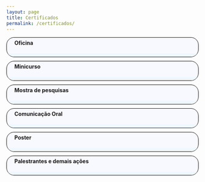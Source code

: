 ```yaml
---
layout: page
title: Certificados
permalink: /certificados/
---
```



<style>
            .expansivel {
            height: 50px; /* Defina a altura inicial da div */
        overflow: hidden; /* Esconda o conteúdo extra */
        border: 1px solid black;
        transition: height 0.3s; /* Adicione uma transição suave de altura */
        background-color: #F8F8FF;
        border-radius: 20px;
        margin-top:10px;
        margin-bottom:10px;
        
}

.expansivel:hover {
           background-color: #DCDCDC;
        
}



.conteudo-expansivel {
  display: flex; /* Inicialmente, o conteúdo está oculto */
  flex-direction:column;
  background-color:#F0F8FF;
  
}
.detalhes{
    border-bottom: 1px solid black;
    padding: 20px;
    
}
.titulo-conteudo{
    margin-left:20px;
    margin-top:5px;
}
        </style>


        
<!--OFICINAS -->
<div class="expansivel" id="div-terca-1" onclick="expandirDiv('div-terca-1')">
        <h4 class="titulo-conteudo">Oficina</h4>
        <div class="conteudo-expansivel">
            <div class="detalhes">
          <h4>ANSIEDADE NA CONSTRUÇÃO DA RESILIÊNCIA EMOCIONAL</h4>
            <p><a href="https://drive.google.com/drive/folders/1fSipaMRkd4tQ7TkT_etMrnq6aLpv5LhN?usp=sharing" target="_blank">Link dos certificados</a></p>
            <h4>O USO DA PLATAFORMA SÊNECA COMO FERRAMENTA EDUCACIONAL ON-LINE</h4>
            <p><a href="https://drive.google.com/drive/folders/1QlRuJZuz2V3TFfGcGF8NYlAdmtK7dKJd?usp=sharing" target="_blank">Link dos certificados</a></p>
            <h4>ARTESANATO SUSTENTÁVEL PARA MULHERES DE BAIXA RENDA</h4>
            <p><a href="https://drive.google.com/drive/folders/1XCClKZa6rI66cb2FkNhVKmOCL_4ClEYU?usp=sharing" target="_blank">Link dos certificados</a></p>
            <h4>LETTERRING TRANSFORMANDO PALAVRAS</h4>
            <p><a href="https://drive.google.com/drive/folders/1gysTI1sx4yz2msK_bCXAUDcU8PhDRiL7?usp=sharing" target="_blank">Link dos certificados</a></p>
        </div>
        
                                                   
</div>
      </div>

      

<!--MICURSOS -->
   
<div class="expansivel" id="div-terca-2" onclick="expandirDiv('div-terca-2')">
        <h4 class="titulo-conteudo">Minicurso</h4>
        <div class="conteudo-expansivel">
            
<div class="detalhes">
                <h4 >AS TECNOLOGIAS NECESSARIAS PARA O MERCADO DE TRABALHO</h4>
                  <p><a href="https://drive.google.com/drive/folders/1xcD24YuLVhZOlpCpweZAsF11HwAwppCW?usp=sharing" target="_blank">Link dos certificados</a></p>
                  <h4 >LETRAMENTO RACIAL</h4>
                  <p><a href="https://drive.google.com/drive/folders/11QDUg3rOOxIFQq0ucAuPB5RHFnUvS9pL?usp=sharing" target="_blank">Link dos certificados</a></p>
                  <h4>DESIGN CRIATIVOS PARA EVENTOS COM O CANVA</h4>
                  <p><a href="https://drive.google.com/drive/folders/1gPjX8HVpSU3PnHoulsf00FcHyX_-DavM?usp=sharing" target="_blank">Link dos certificados</a></p>
                  <h4>RPG PARA O ENSINO E APRENDIZAGEM DE PROBABILIDADE</h4>
                  <p><a href="https://drive.google.com/drive/folders/13L_yUINlDRXMJzeiY8y_lzZG5_trHivX?usp=sharing" target="_blank">Link dos certificados</a></p>
                  <h4>ANÁLISE FISICO-QUÍMICA DA ÁGUA</h4>
                  <p><a href="https://drive.google.com/drive/folders/1QiZITr-SLMZIrVPKFnBoacxwOuuEFOYY?usp=sharing" target="_blank">Link dos certificados</a></p>
                  <h4>BOAS PRÁTICAS PARA CROMATOGRAFIA LÍQUIDA DE ALTA EFICIÊNCIA</h4>
                  <p><a href="https://drive.google.com/drive/folders/1pKktcaORQCQZ_StFho9_UGwFr12nT_Oj?usp=sharing" target="_blank">Link dos certificados</a></p>
                <h4>CANVA COM IA: DESENHANDO PARA O FUTURO CRIATIVO</h4>
                  <p><a href="https://drive.google.com/drive/folders/1ERMzcjWWr10UM5peFcCJ-JbQ7Yg9pk0R?usp=sharing" target="_blank">Link dos certificados</a></p>
                  <h4>ATUAÇÃO POR PROFISSIONAL DA PESQUISA QUIMICA EM OPERAÇÕES DE PERFURAÇÃO E COMPLETAÇÃO DE POÇOS PETROLÍFEROS</h4>
                  <p><a href="https://drive.google.com/drive/folders/1Guc_YUWYlyy-hODG9X1U48WXqZJZ6hJ4?usp=sharing" target="_blank">Link dos certificados</a></p>
                  <h4>LICENCIAMENTO AMBIENTAL PARA AQUICULTURA NO ESTADO DO RN</h4>
                  <p><a href="https://drive.google.com/drive/folders/1wUgyTFskgDfe3FYckp_z7LqRIphZdHK8?usp=sharing" target="_blank">Link dos certificados</a></p>
                  <h4> ANÁLISE PRESUNTIVA EM CAMARÃO DE CULTIVO</h4>
                  <p><a href="https://drive.google.com/drive/folders/100p6LnubWrXvBZsn6HT39SBOjO5frooa?usp=sharing" target="_blank">Link dos certificados</a></p>
</div>
</div>                         
</div>

<!--OMOSTRA DE PESQUISAS DO CURSO DE PGECNM -->
<div class="expansivel" id="div-terca-3" onclick="expandirDiv('div-terca-3')">
        <h4 class="titulo-conteudo">Mostra de pesquisas</h4>
        <div class="conteudo-expansivel">
            <div class="detalhes">
          <h4>MOSTRA DE PESQUISAS DO CURSO DE PGECNM</h4>
            <p><a href="https://drive.google.com/drive/folders/1m806MSrz8_IsGIVtkIoqa7xeVpKOXtYp?usp=sharing" target="_blank">Link dos certificados</a></p>
            
 </div>
        
                                                   
</div>
      </div>

<!--Comunicação Oral -->
<div class="expansivel" id="div-terca-4" onclick="expandirDiv('div-terca-4')">
        <h4 class="titulo-conteudo">Comunicação Oral</h4>
        <div class="conteudo-expansivel">
            <div class="detalhes">
          <h4>CERTIFICADOS DA MODALIDADE COMUNICAÇÃO ORAL</h4>
            <p><a href="https://drive.google.com/drive/folders/1N61wmtoSO9sHMFFddbOaijLIrmSaOeQK?usp=sharing" target="_blank">Link dos certificados</a></p>
            
 </div>
        
                                                   
</div>
      </div>

<!--Posters -->
<div class="expansivel" id="div-terca-5" onclick="expandirDiv('div-terca-5')">
        <h4 class="titulo-conteudo">Poster</h4>
        <div class="conteudo-expansivel">
            <div class="detalhes">
          <h4>CERTIFICADOS DA MODALIDADE POSTER</h4>
            <p><a href="https://drive.google.com/drive/folders/1j2TFIv6g6Iok7kEKrDlQF3hLwPDN6WYo?usp=sharing" target="_blank">Link dos certificados</a></p>
            
 </div>
        
                                                   
</div>
      </div>

  <!--Posters -->
<div class="expansivel" id="div-terca-6" onclick="expandirDiv('div-terca-6')">
        <h4 class="titulo-conteudo">Palestrantes e demais ações</h4>
        <div class="conteudo-expansivel">
            <div class="detalhes">
          <h4>CERTIFICADOS DE PALESTRANTES E ORGANIZADOS DE OUTRAS AÇÕES</h4>
            <p><a href="https://drive.google.com/drive/folders/1kY8WWdRMC27H2GhYYZeXXCixRbska04y?usp=sharing" target="_blank">Link dos certificados</a></p>
            
 </div>
        
                                                   
</div>
      </div>




<script>
  function expandirDiv(id) {
    var div = document.getElementById(id);
    var conteudo = div.querySelector(".conteudo-expansivel");

    if (div.style.height === "" || div.style.height === "50px") {
      // Salva a altura atual para restaurá-la após recolher
      var alturaOriginal = div.clientHeight + "px";

      conteudo.style.display = "flex"; // Exibe o conteúdo ao expandir
      div.style.height = conteudo.scrollHeight+20 + "px"; // Obtém a altura correta do conteúdo

      // Salva a altura original na propriedade da div para restaurar mais tarde
      div.setAttribute("data-altura-original", alturaOriginal);
    } else {
      // Recolhe a div e restaura a altura original
      div.style.height = "50px"; // Volte à altura inicial ao recolher
      conteudo.style.display = "none"; // Oculta o conteúdo ao recolher

      // Restaura a altura original
      var alturaOriginal = div.getAttribute("data-altura-original");
      div.style.height = alturaOriginal;
    }
  }
</script>
